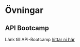 # Övningar

## API Bootcamp
Länk till API-Bootcamp [hittar ni här](https://docs.google.com/document/d/16lsnUKESgqG6xB8z0ax9K9RigZ9X1j9GH8HZ0n-ceIQ/edit)